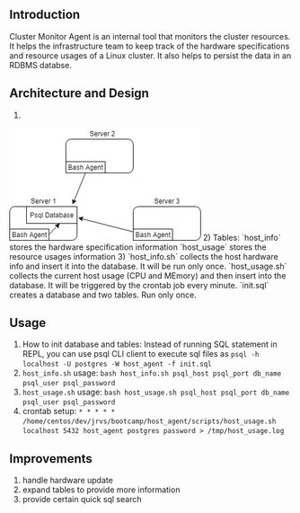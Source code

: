 ## Introduction
Cluster Monitor Agent is an internal tool that monitors the cluster resources. It helps the infrastructure team to keep track of the hardware specifications and resource usages of a Linux cluster. It also helps to persist the data in an RDBMS databse.

## Architecture and Design
1) 
<img src="linux sql arch diagram.jpg">
2) Tables:
   `host_info` stores the hardware specification information
   `host_usage` stores the resource usages information
3) `host_info.sh` collects the host hardware info and insert it into the database. It will be run only once. `host_usage.sh` collects the current host usage (CPU and MEmory) and then insert into the database. It will be triggered by the crontab job every minute. `init.sql` creates a database and two tables. Run only once.

## Usage
1) How to init database and tables: Instead of running SQL statement in REPL, you can use psql CLI client to execute sql files as `psql -h localhost -U postgres -W host_agent -f init.sql`
2) `host_info.sh` usage: 
   `bash host_info.sh psql_host psql_port db_name psql_user psql_password`
3) `host_usage.sh` usage:
   `bash host_usage.sh psql_host psql_port db_name psql_user psql_password`
4) crontab setup:
`* * * * * /home/centos/dev/jrvs/bootcamp/host_agent/scripts/host_usage.sh localhost 5432 host_agent postgres password > /tmp/host_usage.log` 

## Improvements
1) handle hardware update
2) expand tables to provide more information
3) provide certain quick sql search


